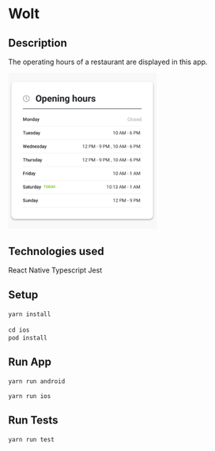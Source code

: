 # Wolt

## Description
The operating hours of a restaurant are displayed in this app.

<img src="https://github.com/chamika90/Assets/blob/master/Opening%20Hours.png" width="300" />


## Technologies used

React Native
Typescript
Jest

## Setup

```
yarn install

cd ios
pod install
```

## Run App

```
yarn run android  
```
```
yarn run ios  
```

## Run Tests

```
yarn run test
```
